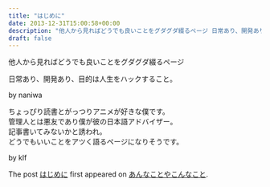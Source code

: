 ```yaml
---
title: "はじめに"
date: 2013-12-31T15:00:58+00:00
description: "他人から見ればどうでも良いことをグダグダ綴るページ 日常あり、開発あり、目的は人生をハックすること。 by naniwa ちょっぴり読書とがっつりアニメが好きな僕です。 管理人とは悪友であり僕が彼の日本語アドバイザー。 ..."
draft: false
---
```


他人から見ればどうでも良いことをグダグダ綴るページ

日常あり、開発あり、目的は人生をハックすること。

by naniwa

ちょっぴり読書とがっつりアニメが好きな僕です。  
管理人とは悪友であり僕が彼の日本語アドバイザー。  
記事書いてみないかと誘われ。  
どうでもいいことをアツく語るページになりそうです。

by klf

The post [はじめに](https://blog.cfw4.tokyo/wordpress/99/) first appeared on [あんなことやこんなこと](https://blog.cfw4.tokyo).